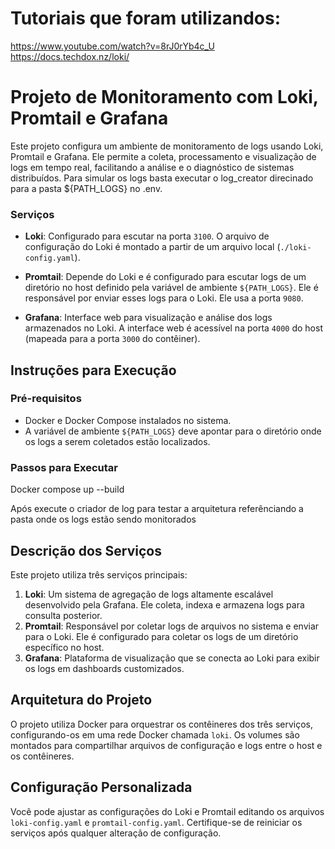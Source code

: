 # Tutoriais que foram utilizandos:

https://www.youtube.com/watch?v=8rJ0rYb4c_U
https://docs.techdox.nz/loki/


# Projeto de Monitoramento com Loki, Promtail e Grafana

Este projeto configura um ambiente de monitoramento de logs usando Loki, Promtail e Grafana. Ele permite a coleta, processamento e visualização de logs em tempo real, facilitando a análise e o diagnóstico de sistemas distribuídos. Para simular os logs basta executar o log_creator direcinado para a pasta ${PATH_LOGS} no .env.

### Serviços

- **Loki**: Configurado para escutar na porta `3100`. O arquivo de configuração do Loki é montado a partir de um arquivo local (`./loki-config.yaml`).
  
- **Promtail**: Depende do Loki e é configurado para escutar logs de um diretório no host definido pela variável de ambiente `${PATH_LOGS}`. Ele é responsável por enviar esses logs para o Loki. Ele usa a porta `9080`.

- **Grafana**: Interface web para visualização e análise dos logs armazenados no Loki. A interface web é acessível na porta `4000` do host (mapeada para a porta `3000` do contêiner).


## Instruções para Execução

### Pré-requisitos

- Docker e Docker Compose instalados no sistema.
- A variável de ambiente `${PATH_LOGS}` deve apontar para o diretório onde os logs a serem coletados estão localizados.

### Passos para Executar

Docker compose up --build

Após execute o criador de log para testar a arquitetura referênciando a pasta onde os logs estão sendo monitorados


## Descrição dos Serviços

Este projeto utiliza três serviços principais:

1. **Loki**: Um sistema de agregação de logs altamente escalável desenvolvido pela Grafana. Ele coleta, indexa e armazena logs para consulta posterior.
2. **Promtail**: Responsável por coletar logs de arquivos no sistema e enviar para o Loki. Ele é configurado para coletar os logs de um diretório específico no host.
3. **Grafana**: Plataforma de visualização que se conecta ao Loki para exibir os logs em dashboards customizados.

## Arquitetura do Projeto

O projeto utiliza Docker para orquestrar os contêineres dos três serviços, configurando-os em uma rede Docker chamada `loki`. Os volumes são montados para compartilhar arquivos de configuração e logs entre o host e os contêineres.



## Configuração Personalizada

Você pode ajustar as configurações do Loki e Promtail editando os arquivos `loki-config.yaml` e `promtail-config.yaml`. Certifique-se de reiniciar os serviços após qualquer alteração de configuração.
